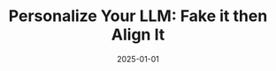 ---
title: "Personalize Your LLM: Fake it then Align It"
authors: "Yijing Zhang, Dyah Adila, Changho Shin, Frederic Sala"
collection: publications
permalink: /publication/2025-01-01-personalize-your-llm-fake-it-then-align-it
excerpt: ''
date: 2025-01-01
venue: "NAACL Findings (OpenReview)"
paperurl: 'https://openreview.net/attachment?id=RIrZZGzQdm&name=pdf'
citation: ''
categories: [personalization, llm, alignment, data-efficient learning, compute-efficient learning]
---